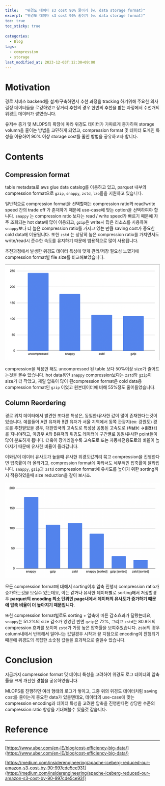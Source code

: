 ```yaml
---
title:   "위경도 데이터 s3 cost 90% 줄이기 (w. data storage format)"
excerpt: "위경도 데이터 s3 cost 90% 줄이기 (w. data storage format)"
toc: true
toc_sticky: true

categories:
  - Blog
tags:
  - compression
  - storage
last_modified_at: 2023-12-03T:12:30+09:00
---
```


# Motivation

경로 서비스 backend를 설계/구축하면서 추천 과정을 tracking 하기위해 주요한 의사결정 데이터들을 로깅하였고 장거리 추천의 경우 한번의 추천을 받는 과정에서 수천개의 위경도 데이터가 쌓였습니다. 

유저수 증가 및 MLOPS의 확장에 따라 위경도 데이터가 가파르게 증가하여 storage volumn을 줄이는 방법을 고민하게 되었고, compression format 및 데이터 도메인 특성을 이용하여 90% 이상 storage cost를 줄인 방법을 공유하고자 합니다.

# Contents

## Compression format

table metadata로 aws glue data catalog를 이용하고 있고, parquet 내부의 compression format으로 `gzip`, `snappy`, `zstd`, `lzo`들을 지원하고 있습니다.

일반적으로 compression format을 선택할때는 compression ratio와 read/write speed 간의 trade off 가 존재하기 때문에 use-case에 맞는 option을 선택하여야 합니다. `snappy` 는 compression ratio 보다는 read / write speed가 빠르기 때문에 자주 조회되는 hot data에 많이 이용되고, `gzip`은 write시 많은 리소스를 사용하여 `snappy`보다 더 높은 compression ratio를 가지고 있는 만큼 saving cost가 중요한 cold data에 이용됩니다. 또한 `zstd` 는 상당히 높은 compression ratio를 가지면서도 write/read시 준수한 속도를 유지하기 때문에 범용적으로 많이 사용됩니다.

추천과정에서 발생한 위경도 데이터 특성에 맞게 관리/저장 필요성 느꼈기에 compression format별 file size를 비교해보았습니다.

![reduce-storage-cost-format-comparison.png](https://raw.githubusercontent.com/chaneeh/chaneeh.github.io/master/img/file-format-reduce-storage-cost/reduce-storage-cost-format-comparison.png)

compression을 적용만 해도 uncompressed 된 table 보다 50%이상 size가 줄어드는것을 볼수 있습니다. hot data용인 `snappy` compression보다는 `zstd`와 `gzip`이 size가 더 작았고, 제일 압축이 많이 된compression format은 cold data용 compression format인 `gzip` 이었고 원본데이터에 비해 55%정도 줄어들었습니다.

## Column Reordering

경로 위치 데이터에서 발견한 또다른 특성은, 동일한/유사한 값이 많이 존재한다는것이었습니다. 예를들어 A란 유저와 B란 유저가 서울 지역에서 동쪽 관광지(ex: 강원도) 경로를 추천받았을 경우, 대한민국의 고속도로 특성상 공통된 고속도로 (**`하남IC` →`춘천IC`**)를 지나야하고, 이경우 A와 B유저의 위경도 데이터에 구간별로 동일/유사한 point들이 많이 분포하게 됩니다. 더욱이 장거리일수록 고속도로 또는 자동차전용도로의 비율이 높아지기 때문에 유사한 비율이 올라갑니다.

이와같이 데이터 유사도가 높을때 유사한 위경도값끼리 묶고 compression을 진행한다면 압축률이 더 올라가고, compression format에 따라서도 세부적인 압축률이 달라집니다. `snappy`, `gzip`과 `zstd` compression format에 유사도를 높이기 위한 sorting까지 적용하였을때 size reduction을 같이 보시죠.

![reduce-storage-cost-format-sorting-comparison-2.png](https://raw.githubusercontent.com/chaneeh/chaneeh.github.io/master/img/file-format-reduce-storage-cost/reduce-storage-cost-format-sorting-comparison-2.png)

모든 compression format에 대해서 sorting이후 압축 진행시 compression ratio가 증가하는것을 보실수 있는데요, 이는 같거나 유사한 데이터별로 sorting해서 저장할경우 **parquet의 encoding 최소 단위인 page내에서 데이터의 유사도가 증가하기 때문에 압축 비율이 더 높아지기 때문입니다**.

또한 compression format별로도 sorting + 압축에 따른 감소효과가 달랐는데요, `snappy`는 51.2%의 size 감소가 있었던 반면 `gzip`은 72%, 그리고 `zstd`는 80.9%의 compression 효과를 보이며 `zstd`가 가장 높은 압축률을 보여주었습니다. zstd의 경우 column내에서 반복해서 일어나는 값일경우 시작과 끝 지점으로 encoding이 진행되기 때문에 위경도의 복잡한 소숫점 값들을 효과적으로 줄일수 있습니다.

# Conclusion

지금까지 compression format 및 데이터 특성을 고려하여 위경도 로그 데이터의 압축률을 크게 개선한 경험을 공유하였습니다.

MLOPS를 진행하면 여러 형태의 로그가 쌓이고, 그중 위의 위경도 데이터처럼 saving cost를 줄이는게 중요한 data가 있을텐데요, 데이터의 use-case에 맞는 compression encoding과 데이터 특성을 고려한 압축을 진행한다면 상당한 수준의 compression ratio 향상을 기대해볼수 있을것 같습니다.

# Reference

---

[https://www.uber.com/en-IE/blog/cost-efficiency-big-data/](https://www.uber.com/en-IE/blog/cost-efficiency-big-data/)

[https://medium.com/insiderengineering/apache-iceberg-reduced-our-amazon-s3-cost-by-90-997cde5ce931](https://medium.com/insiderengineering/apache-iceberg-reduced-our-amazon-s3-cost-by-90-997cde5ce931)